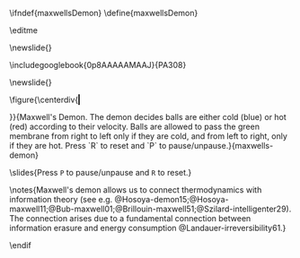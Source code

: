 \ifndef{maxwellsDemon}
\define{maxwellsDemon}

\editme 

\newslide{}

\includegooglebook{0p8AAAAAMAAJ}{PA308}

\newslide{}


\figure{\centerdiv{<canvas id="maxwellCanvas" width="900" height="500" style="border:1px solid black;display:inline;text-align:center"></canvas>

<script src="\scriptsDir/ballworld/constructors.js"></script>
<script src="\scriptsDir/ballworld/script2.js"></script>
<script src="\scriptsDir/ballworld/ballworld.js"></script>
<script src="\scriptsDir/ballworld/maxwell.js"></script>}}{Maxwell's Demon. The demon decides balls are either cold (blue) or hot (red) according to their velocity. Balls are allowed to pass the green membrane from right to left only if they are cold, and from left to right, only if they are hot. Press `R` to reset and `P` to pause/unpause.}{maxwells-demon}

\slides{Press `P` to pause/unpause and `R` to reset.}

\notes{Maxwell's demon allows us to connect thermodynamics with information theory (see e.g. @Hosoya-demon15;@Hosoya-maxwell11;@Bub-maxwell01;@Brillouin-maxwell51;@Szilard-intelligenter29). The connection arises due to a fundamental connection between information erasure and energy consumption @Landauer-irreversibility61.}



\endif

